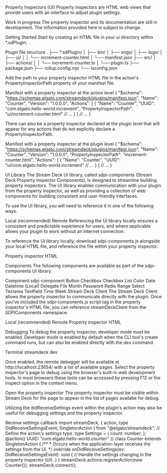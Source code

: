 Property Inspectors (UI)
Property inspectors are HTML web views that provide users with an interface to adjust plugin settings.

Work in progress
The property inspector and its documentation are still in development. The information provided here is subject to change.

Getting Started
Start by creating an HTML file in your ui directory within *.sdPlugin.

Plugin file structure
.
├── *.sdPlugin/
│   ├── bin/
│   ├── imgs/
│   ├── logs/
│   ├── ui/
│   │   └── increment-counter.html
│   └── manifest.json
├── src/
│   ├── actions/
│   │   └── increment-counter.ts
│   └── plugin.ts
├── package.json
├── rollup.config.mjs
└── tsconfig.json

Add the path to your property inspector HTML file in the action's PropertyInspectorPath property of your manifest file.

Manifest with a property inspector at the action level
{
    "$schema": "https://schemas.elgato.com/streamdeck/plugins/manifest.json",
    "Name": "Counter",
    "Version": "1.0.0.0",
    "Actions": [
        {
            "Name": "Counter",
            "UUID": "com.elgato.hello-world.increment",
            "PropertyInspectorPath": "ui/increment-counter.html"
            // ...
        }
    ]
    // ...
}

There can also be a property inspector declared at the plugin level that will appear for any actions that do not explicitly declare a PropertyInspectorPath.

Manifest with a property inspector at the plugin level
{
    "$schema": "https://schemas.elgato.com/streamdeck/plugins/manifest.json",
    "Name": "Counter",
    "Version": "1.0.0.0",
    "PropertyInspectorPath": "increment-counter.html", 
    "Actions": [
        {
            "Name": "Counter",
            "UUID": "ui/com.elgato.hello-world.increment"
            // ...
        }
    ]
    // ...
}

UI Library
The Stream Deck UI library, called sdpi-components (Stream Deck Property Inspector Components), is designed to streamline building property inspectors. The UI library enables communication with your plugin from the property inspector, as well as providing a collection of web components for building consistent and user-friendly interfaces.

To use the UI library, you will need to reference it in one of the following ways.

Local (recommended)
Remote
Referencing the UI library locally ensures a consistent and predictable experience for users, and where applicable allows your plugin to work without an internet connection.

To reference the UI library locally, download sdpi-components.js alongside your local HTML file, and reference the file within your property inspector.

Property inspector HTML
<!doctype html>
<html>
<head lang="en">
    <meta charset="utf-8" />
    <script src="sdpi-components.js"></script>
</head>
<body>
    <sdpi-item label="Name">
        <sdpi-textfield setting="name"></sdpi-textfield>
    </sdpi-item>
</body>
</html>

Components
The following components are available as part of the sdpi-components UI library.

Component	sdpi-component
Button	<sdpi-button>
Checkbox	<sdpi-checkbox>
Checkbox List	<sdpi-checkbox-list>
Color	<sdpi-color>
Date	<sdpi-calendar type="date">
Datetime (Local)	<sdpi-calendar type="datetime-local">
Delegate	<sdpi-delegate>
File	<sdpi-file>
Month	<sdpi-calendar type="month">
Password	<sdpi-password>
Radio	<sdpi-radio>
Range	<sdpi-range>
Select	<sdpi-select>
Textarea	<sdpi-textarea>
Textfield	<sdpi-textfield>
Time	<sdpi-calendar type="time">
Week	<sdpi-calendar type="week">
Stream Deck Client
The Stream Deck Client allows the property inspector to communicate directly with the plugin. Once you've included the sdpi-components.js script tag in the property inspector's HTML file, you can reference streamDeckClient from the SDPIComponents namespace.

Local (recommended)
Remote
Property inspector HTML
<!doctype html>
<html>
<head lang="en">
    <meta charset="utf-8" />
    <script src="sdpi-components.js"></script>
</head>
<body>
    <script>
        const { streamDeckClient } = SDPIComponents;
        streamDeckClient.setSettings({
            name: "John Doe",
            showName: true,
            favColor: "green",
        });
    </script>
</body>
</html>

Debugging
To debug the property inspector, developer mode must be enabled. Developer mode is enabled by default when the CLI tool's create command runs, but can also be enabled directly with the dev command.

Terminal
streamdeck dev

Once enabled, the remote debugger will be available at http://localhost:23654/ with a list of available pages. Select the property inspector's page to debug using the browser's built-in web development tools. In most browsers these tools can be accessed by pressing F12 or the inspect option in the context menu.

Open the property inspector
The property inspector must be visible within Stream Deck for the page to appear in the list of pages availabe for debug.

Utilizing the didReceiveSettings event within the plugin's action may also be useful for debugging settings and the property inspector.

Receive settings callback
import streamDeck, { action, type DidReceiveSettingsEvent, SingletonAction } from "@elgato/streamdeck";
// Define the action's settings type.
type Settings = {
	count: number;
};
@action({ UUID: "com.elgato.hello-world.counter" })
class Counter extends SingletonAction<Settings> {
	/**
	 * Occurs when the application-layer receives the settings from the UI.
	 */
	override onDidReceiveSettings(ev: DidReceiveSettingsEvent<Settings>): void {
		// Handle the settings changing in the property inspector (UI).
	}
}
streamDeck.actions.registerAction(new Counter());
streamDeck.connect();